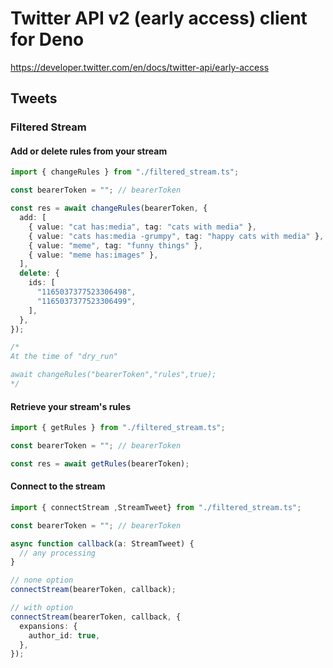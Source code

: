 # Twitter API v2 (early access) client for Deno
https://developer.twitter.com/en/docs/twitter-api/early-access
## Tweets
### Filtered Stream

#### Add or delete rules from your stream
```typescript
import { changeRules } from "./filtered_stream.ts";

const bearerToken = ""; // bearerToken

const res = await changeRules(bearerToken, {
  add: [
    { value: "cat has:media", tag: "cats with media" },
    { value: "cats has:media -grumpy", tag: "happy cats with media" },
    { value: "meme", tag: "funny things" },
    { value: "meme has:images" },
  ],
  delete: {
    ids: [
      "1165037377523306498",
      "1165037377523306499",
    ],
  },
});

/*
At the time of "dry_run"

await changeRules("bearerToken","rules",true);
*/
```

#### Retrieve your stream's rules
```typescript
import { getRules } from "./filtered_stream.ts";

const bearerToken = ""; // bearerToken

const res = await getRules(bearerToken);
```

#### Connect to the stream
```typescript
import { connectStream ,StreamTweet} from "./filtered_stream.ts";

const bearerToken = ""; // bearerToken

async function callback(a: StreamTweet) {
  // any processing
}

// none option
connectStream(bearerToken, callback);

// with option
connectStream(bearerToken, callback, {
  expansions: {
    author_id: true,
  },
});

```

